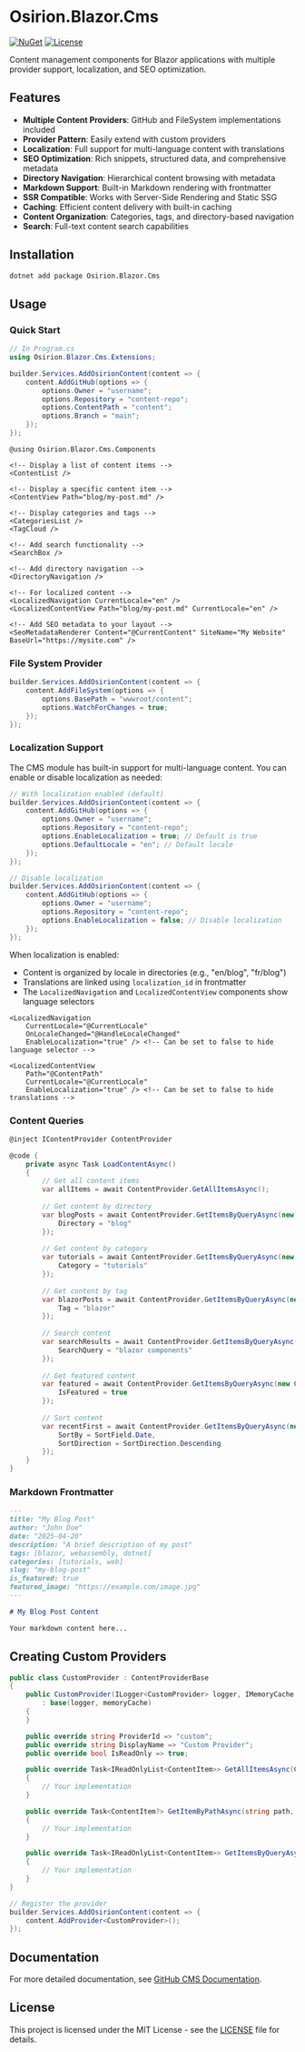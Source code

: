 # Osirion.Blazor.Cms

[![NuGet](https://img.shields.io/nuget/v/Osirion.Blazor.Cms)](https://www.nuget.org/packages/Osirion.Blazor.Cms)
[![License](https://img.shields.io/github/license/obrana-boranija/Osirion.Blazor)](https://github.com/obrana-boranija/Osirion.Blazor/blob/master/LICENSE.txt)

Content management components for Blazor applications with multiple provider support, localization, and SEO optimization.

## Features

- **Multiple Content Providers**: GitHub and FileSystem implementations included
- **Provider Pattern**: Easily extend with custom providers
- **Localization**: Full support for multi-language content with translations
- **SEO Optimization**: Rich snippets, structured data, and comprehensive metadata
- **Directory Navigation**: Hierarchical content browsing with metadata
- **Markdown Support**: Built-in Markdown rendering with frontmatter
- **SSR Compatible**: Works with Server-Side Rendering and Static SSG
- **Caching**: Efficient content delivery with built-in caching
- **Content Organization**: Categories, tags, and directory-based navigation
- **Search**: Full-text content search capabilities

## Installation

```bash
dotnet add package Osirion.Blazor.Cms
```

## Usage

### Quick Start

```csharp
// In Program.cs
using Osirion.Blazor.Cms.Extensions;

builder.Services.AddOsirionContent(content => {
    content.AddGitHub(options => {
        options.Owner = "username";
        options.Repository = "content-repo";
        options.ContentPath = "content";
        options.Branch = "main";
    });
});
```

```razor
@using Osirion.Blazor.Cms.Components

<!-- Display a list of content items -->
<ContentList />

<!-- Display a specific content item -->
<ContentView Path="blog/my-post.md" />

<!-- Display categories and tags -->
<CategoriesList />
<TagCloud />

<!-- Add search functionality -->
<SearchBox />

<!-- Add directory navigation -->
<DirectoryNavigation />

<!-- For localized content -->
<LocalizedNavigation CurrentLocale="en" />
<LocalizedContentView Path="blog/my-post.md" CurrentLocale="en" />

<!-- Add SEO metadata to your layout -->
<SeoMetadataRenderer Content="@CurrentContent" SiteName="My Website" BaseUrl="https://mysite.com" />
```

### File System Provider

```csharp
builder.Services.AddOsirionContent(content => {
    content.AddFileSystem(options => {
        options.BasePath = "wwwroot/content";
        options.WatchForChanges = true;
    });
});
```

### Localization Support

The CMS module has built-in support for multi-language content. You can enable or disable localization as needed:

```csharp
// With localization enabled (default)
builder.Services.AddOsirionContent(content => {
    content.AddGitHub(options => {
        options.Owner = "username";
        options.Repository = "content-repo";
        options.EnableLocalization = true; // Default is true
        options.DefaultLocale = "en"; // Default locale
    });
});

// Disable localization
builder.Services.AddOsirionContent(content => {
    content.AddGitHub(options => {
        options.Owner = "username";
        options.Repository = "content-repo";
        options.EnableLocalization = false; // Disable localization
    });
});
```

When localization is enabled:
- Content is organized by locale in directories (e.g., "en/blog", "fr/blog")
- Translations are linked using `localization_id` in frontmatter
- The `LocalizedNavigation` and `LocalizedContentView` components show language selectors

```razor
<LocalizedNavigation 
    CurrentLocale="@CurrentLocale" 
    OnLocaleChanged="@HandleLocaleChanged" 
    EnableLocalization="true" /> <!-- Can be set to false to hide language selector -->

<LocalizedContentView 
    Path="@ContentPath" 
    CurrentLocale="@CurrentLocale" 
    EnableLocalization="true" /> <!-- Can be set to false to hide translations -->
```

### Content Queries

```csharp
@inject IContentProvider ContentProvider

@code {
    private async Task LoadContentAsync()
    {
        // Get all content items
        var allItems = await ContentProvider.GetAllItemsAsync();
        
        // Get content by directory
        var blogPosts = await ContentProvider.GetItemsByQueryAsync(new ContentQuery { 
            Directory = "blog" 
        });
        
        // Get content by category
        var tutorials = await ContentProvider.GetItemsByQueryAsync(new ContentQuery { 
            Category = "tutorials" 
        });
        
        // Get content by tag
        var blazorPosts = await ContentProvider.GetItemsByQueryAsync(new ContentQuery { 
            Tag = "blazor" 
        });
        
        // Search content
        var searchResults = await ContentProvider.GetItemsByQueryAsync(new ContentQuery { 
            SearchQuery = "blazor components" 
        });
        
        // Get featured content
        var featured = await ContentProvider.GetItemsByQueryAsync(new ContentQuery { 
            IsFeatured = true 
        });
        
        // Sort content
        var recentFirst = await ContentProvider.GetItemsByQueryAsync(new ContentQuery { 
            SortBy = SortField.Date,
            SortDirection = SortDirection.Descending
        });
    }
}
```

### Markdown Frontmatter

```markdown
---
title: "My Blog Post"
author: "John Doe"
date: "2025-04-20"
description: "A brief description of my post"
tags: [blazor, webassembly, dotnet]
categories: [tutorials, web]
slug: "my-blog-post"
is_featured: true
featured_image: "https://example.com/image.jpg"
---

# My Blog Post Content

Your markdown content here...
```

## Creating Custom Providers

```csharp
public class CustomProvider : ContentProviderBase
{
    public CustomProvider(ILogger<CustomProvider> logger, IMemoryCache memoryCache) 
        : base(logger, memoryCache)
    {
    }

    public override string ProviderId => "custom";
    public override string DisplayName => "Custom Provider";
    public override bool IsReadOnly => true;

    public override Task<IReadOnlyList<ContentItem>> GetAllItemsAsync(CancellationToken cancellationToken = default)
    {
        // Your implementation
    }

    public override Task<ContentItem?> GetItemByPathAsync(string path, CancellationToken cancellationToken = default)
    {
        // Your implementation
    }

    public override Task<IReadOnlyList<ContentItem>> GetItemsByQueryAsync(ContentQuery query, CancellationToken cancellationToken = default)
    {
        // Your implementation
    }
}

// Register the provider
builder.Services.AddOsirionContent(content => {
    content.AddProvider<CustomProvider>();
});
```

## Documentation

For more detailed documentation, see [GitHub CMS Documentation](https://github.com/obrana-boranija/Osirion.Blazor/blob/master/docs/GITHUB_CMS.md).

## License

This project is licensed under the MIT License - see the [LICENSE](https://github.com/obrana-boranija/Osirion.Blazor/blob/master/LICENSE.txt) file for details.